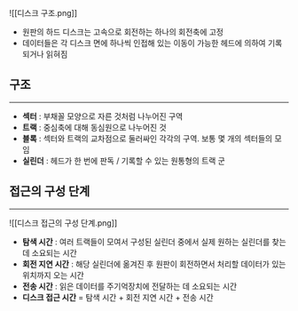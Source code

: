 ![[디스크 구조.png]]
- 원판의 하드 디스크는 고속으로 회전하는 하나의 회전축에 고정
- 데이터들은 각 디스크 면에 하나씩 인접해 있는 이동이 가능한 헤드에 의하여 기록되거나 읽혀짐

## 구조
---
- **섹터** : 부채꼴 모양으로 자른 것처럼 나누어진 구역
- **트랙** : 중심축에 대해 동심원으로 나누어진 것
- **블록** : 섹터와 트랙의 교차점으로 둘러싸인 각각의 구역. 보통 몇 개의 섹터들의 모임
- **실린더** : 헤드가 한 번에 판독 / 기록할 수 있는 원통형의 트랙 군


## 접근의 구성 단계
---
![[디스크 접근의 구성 단계.png]]
- **탐색 시간** : 여러 트랙들이 모여서 구성된 실린더 중에서 실제 원하는 실린더를 찾는 데 소요되는 시간
- **회전 지연 시간** : 해당 실린더에 옮겨진 후 원판이 회전하면서 처리할 데이터가 있는 위치까지 오는 시간
- **전송 시간** : 읽은 데이터를 주기억장치에 전달하는 데 소요되는 시간
- **디스크 접근 시간** = 탐색 시간 + 회전 지연 시간 + 전송 시간